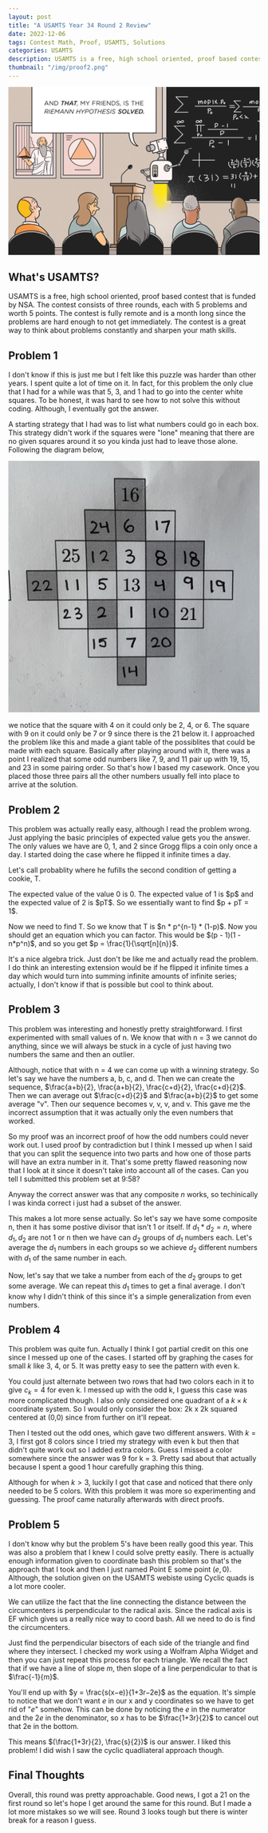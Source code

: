 ```yaml
---
layout: post
title: "A USAMTS Year 34 Round 2 Review"
date: 2022-12-06
tags: Contest Math, Proof, USAMTS, Solutions
categories: USAMTS
description: USAMTS is a free, high school oriented, proof based contest that is funded by NSA. The contest consists of three rounds, each with 5 problems and worth 5 points. The contest is fully remote and is a month long since the problems are hard enough to not get immediately. The contest is a great way to think about problems constantly and sharpen your math skills...
thumbnail: "/img/proof2.png"
---
```


<img class="normal" src="/img/proof.webp">

## What's USAMTS?

USAMTS is a free, high school oriented, proof based contest that is funded by NSA. The contest consists of three rounds, each with 5 problems and worth 5 points. The contest is fully remote and is a month long since the problems are hard enough to not get immediately. The contest is a great way to think about problems constantly and sharpen your math skills.

## Problem 1

I don't know if this is just me but I felt like this puzzle was harder than other years. I spent quite a lot of time on it. In fact, for this problem the only clue that I had for a while was that 5, 3, and 1 had to go into the center white squares. To be honest, it was hard to see how to not solve this without coding. Although, I eventually got the answer. 

A starting strategy that I had was to list what numbers could go in each box. This strategy didn't work if the squares were "lone" meaning that there are no given squares around it so you kinda just had to leave those alone. Following the diagram below, 

<img class="small" src="/img/puzzle.jpg">

we notice that the square with 4 on it could only be 2, 4, or 6. The square with 9 on it could only be 7 or 9 since there is the 21 below it. I approached the problem like this and made a giant table of the possiblites that could be made with each square. Basically after playing around with it, there was a point I realized that some odd numbers like 7, 9, and 11 pair up with 19, 15, and 23 in some pairing order. So that's how I based my casework. Once you placed those three pairs all the other numbers usually fell into place to arrive at the solution. 


## Problem 2

This problem was actually really easy, although I read the problem wrong. Just applying the basic principles of expected value gets you the answer. The only values we have are 0, 1, and 2 since Grogg flips a coin only once a day. I started doing the case where he flipped it infinite times a day. 

Let's call probablity where he fufills the second condition of getting a cookie, T. 

<div class = "proof">
<p> The expected value of the value 0 is 0. The expected value of 1 is $p$ and the expected value of 2 is $pT$. So we essentially want to find $p + pT = 1$.</p>
<p>Now we need to find T. So we know that T is $n * p^{n-1} * (1-p)$. Now you should get an equation which you can factor.
This would be $(p - 1)(1 - n*p^n)$, and so you get $p = \frac{1}{\sqrt[n]{n}}$.</p>
</div>

It's a nice algebra trick. Just don't be like me and actually read the problem. I do think an interesting extension would be if he flipped it infinite times a day which would turn into summing infinite amounts of infinite series; actually, I don't know if that is possible but cool to think about. 

## Problem 3

This problem was interesting and honestly pretty straightforward. I first experimented with small values of n. We know that with n = 3 we cannot do anything, since we will always be stuck in a cycle of just having two numbers the same and then an outlier. 

Although, notice that with n = 4 we can come up with a winning strategy. So let's say we have the numbers a, b, c, and d. 
Then we can create the sequence, $\frac{a+b}{2}, \frac{a+b}{2}, \frac{c+d}{2}, \frac{c+d}{2}$. Then we can average out $\frac{c+d}{2}$ and $\frac{a+b}{2}$ to get some average "v". Then our sequence becomes v, v, v, and v. This gave me the incorrect assumption that it was actually only the even numbers that worked. 

So my proof was an incorrect proof of how the odd numbers could never work out. I used proof by contradiction but I think I messed up when I said that you can split the sequence into two parts and how one of those parts will have an extra number in it. That's some pretty flawed reasoning now that I look at it since it doesn't take into account all of the cases. Can you tell I submitted this problem set at 9:58? 

Anyway the correct answer was that any composite $n$ works, so techinically I was kinda correct i just had a subset of the answer. 

This makes a lot more sense actually. So let's say we have some composite n, then it has some postive divisor that isn't 1 or itself. If $d_1 * d_2 = n$, where $d_1, d_2$ are not 1 or n then we have can $d_2$ groups of $d_1$ numbers each. Let's average the $d_1$ numbers in each groups so we achieve $d_2$ different numbers with $d_1$ of the same number in each. 

Now, let's say that we take a number from each of the $d_2$ groups to get some average. We can repeat this $d_1$ times to get a final average. I don't know why I didn't think of this since it's a simple generalization from even numbers. 


## Problem 4

This problem was quite fun. Actually I think I got partial credit on this one since I messed up one of the cases. I started off by graphing the cases for small $k$ like 3, 4, or 5. It was pretty easy to see the pattern with even k. 

You could just alternate between two rows that had two colors each in it to give $c_k = 4$ for even k. I messed up with the odd k, I guess this case was more complicated though. I also only considered one quadrant of a $k \times k$ coordinate system. So I would only consider the box: 2k x 2k squared centered at (0,0) since from further on it'll repeat. 

Then I tested out the odd ones, which gave two different answers. With $k = 3$, I first got 8 colors since I tried my strategy with even k but then that didn't quite work out so I added extra colors. Guess I missed a color somewhere since the answer was 9 for k = 3. Pretty sad about that actually because I spent a good 1 hour carefully graphing this thing. 

Although for when $k > 3$, luckily I got that case and noticed that there only needed to be 5 colors. With this problem it was more so experimenting and guessing. The proof came naturally afterwards with direct proofs. 

## Problem 5

I don't know why but the problem 5's have been really good this year. This was also a problem that I knew I could solve pretty easily. There is actually enough information given to coordinate bash this problem so that's the approach that I took and then I just named Point E some point $(e,0)$. Although, the solution given on the USAMTS webiste using Cyclic quads is a lot more cooler. 

We can utilize the fact that the line connecting the distance between the circumcenters is perpendicular to the radical axis. Since the radical axis is EF which gives us a really nice way to coord bash. All we need to do is find the circumcenters. 

Just find the perpendicular bisectors of each side of the triangle and find where they intersect. I checked my work using a Wolfram Alpha Widget and then you can just repeat this process for each triangle. We recall the fact that if we have a line of slope $m$, then slope of a line perpendicular to that is $\frac{-1}{m}$. 

You'll end up with $y = \frac{s(x−e)}{1+3r−2e}$ as the equation. It's simple to notice that we don't want $e$ in our x and y coordinates so we have to get rid of "$e$" somehow. This can be done by noticing the $e$ in the numerator and the $2e$ in the denominator, so $x$ has to be $\frac{1+3r}{2}$ to cancel out that 2e in the bottom. 

This means $(\frac{1+3r}{2}, \frac{s}{2})$ is our answer. I liked this problem! I did wish I saw the cyclic quadliateral approach though. 

## Final Thoughts

Overall, this round was pretty approachable. Good news, I got a 21 on the first round so let's hope I get around the same for this round. But I made a lot more mistakes so we will see. Round 3 looks tough but there is winter break for a reason I guess. 